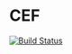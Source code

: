 # CEF

[![Build Status](https://github.com/abehersan/CEF.jl/actions/workflows/CI.yml/badge.svg?branch=main)](https://github.com/abehersan/CEF.jl/actions/workflows/CI.yml?query=branch%3Amain)
